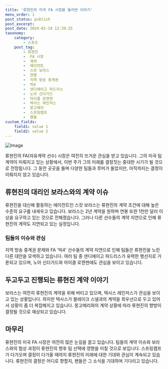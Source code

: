 ```yaml
---
title: '류현진의 미국 FA 시장을 둘러싼 이야기'
menu_order: 1
post_status: publish
post_excerpt: 
post_date: 2024-02-19 12:39:25
taxonomy:
    category:
        - 스포츠
    post_tag:
        - 류현진
        -  FA 시장
        -  계약
        -  에이전트
        -  스캇 보라스
        -  연봉
        -  지역 방송 중계권
        -  빅4
        -  샌디에이고 파드리스
        -  노아 신더가드
        -  마이클 로렌젠
        -  텍사스 레인저스
        -  몽고메리
        -  스프링캠프
        -  팬들
custom_fields:
    field1: value 1
    field2: value 2
---
```


![Image](https://imgnews.pstatic.net/image/425/2024/02/13/202402131026510447091b55a0d561839715699_20240213102801503.jpg?type=w647)

류현진의 FA(자유계약 선수) 시장은 여전히 뜨거운 관심을 받고 있습니다. 그의 미국 팀 계약이 미뤄지고 있는 상황에서, 이번 주가 그의 미래를 결정짓는 중대한 시기가 될 것으로 전망됩니다. 그 동안 곳곳을 돌며 다양한 팀들과 루머가 돌았지만, 아직까지는 결정이 이뤄지지 않고 있습니다.
## 류현진의 대리인 보라스와의 계약 이슈
류현진을 대신해 활동하는 에이전트인 스캇 보라스는 류현진의 계약 조건에 대해 높은 수준의 요구를 내세우고 있습니다. 보라스는 2년 계약을 원하며 연봉 또한 1천만 달러 이상을 요구하고 있는 것으로 전해졌습니다. 그러나 다른 선수들의 계약 지연으로 인해 류현진의 계약도 지연되고 있는 실정입니다.
### 팀들의 이슈와 관심
지역 방송 중계권 문제와 FA '빅4' 선수들의 계약 지연으로 인해 팀들은 류현진을 노린 다른 대안을 모색하고 있습니다. 여러 팀 중 샌디에이고 파드리스가 유력한 행선지로 거론되고 있으며, 노아 신더가드와 마이클 로렌젠에도 관심을 보이고 있습니다.
## 두고두고 진행되는 류현진 계약 이야기
보라스는 여전히 류현진의 계약을 위해 버티고 있으며, 텍사스 레인저스가 관심을 보이고 있는 상황입니다. 하지만 텍사스가 블레이크 스넬과의 계약을 최우선으로 두고 있어서 상황이 좀 더 복잡해지고 있습니다. 몽고메리와의 계약 상황에 따라 류현진의 향방이 결정될 것으로 예상되고 있습니다.
## 마무리
류현진의 미국 FA 시장은 여전히 많은 눈길을 끌고 있습니다. 팀들의 계약 이슈와 보라스와의 협상 과정이 류현진의 향후 팀 선택에 영향을 미칠 것으로 보입니다. 스프링캠프가 다가오며 결정이 다가올 때까지 류현진의 미래에 대한 기대와 관심이 계속되고 있습니다. 류현진의 결정은 어디로 향할지, 팬들은 그 소식을 기대하며 기다리고 있습니다.
